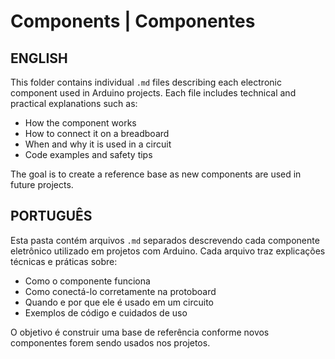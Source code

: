 # Components | Componentes

## ENGLISH

This folder contains individual `.md` files describing each electronic component used in Arduino projects. Each file includes technical and practical explanations such as:

- How the component works
- How to connect it on a breadboard
- When and why it is used in a circuit
- Code examples and safety tips

The goal is to create a reference base as new components are used in future projects.

## PORTUGUÊS

Esta pasta contém arquivos `.md` separados descrevendo cada componente eletrônico utilizado em projetos com Arduino. Cada arquivo traz explicações técnicas e práticas sobre:

- Como o componente funciona
- Como conectá-lo corretamente na protoboard
- Quando e por que ele é usado em um circuito
- Exemplos de código e cuidados de uso

O objetivo é construir uma base de referência conforme novos componentes forem sendo usados nos projetos.
